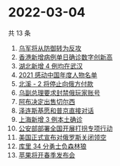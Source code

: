 # 2022-03-04

共 13 条

<!-- BEGIN ZHIHUSEARCH -->
<!-- 最后更新时间 Fri Mar 04 2022 01:12:07 GMT+0800 (China Standard Time) -->
1. [乌军将从防御转为反攻](https://www.zhihu.com/search?q=俄罗斯乌克兰)
1. [香港新增病例单日确诊数字创新高](https://www.zhihu.com/search?q=香港疫情)
1. [湖北新增 4 例均在武汉](https://www.zhihu.com/search?q=湖北疫情)
1. [2021 感动中国年度人物名单](https://www.zhihu.com/search?q=感动中国年度人物)
1. [北溪 - 2 将停止向俄方付款](https://www.zhihu.com/search?q=北溪-2)
1. [乌副总理要求封禁俄玩家账号](https://www.zhihu.com/search?q=游戏账号)
1. [阿布决定出售切尔西](https://www.zhihu.com/search?q=切尔西)
1. [泽连斯基愿和普京直接对话](https://www.zhihu.com/search?q=泽连斯基愿和普京直接对话)
1. [上海新增 3 例本土确诊](https://www.zhihu.com/search?q=上海疫情)
1. [公安部部署全国开展打拐专项行动](https://www.zhihu.com/search?q=打击拐卖妇女儿童)
1. [美国正式宣布对俄罗斯关闭领空](https://www.zhihu.com/search?q=美国对俄罗斯关闭领空)
1. [库里 34 分勇士负森林狼](https://www.zhihu.com/search?q=勇士)
1. [苹果将开春季发布会](https://www.zhihu.com/search?q=苹果春季发布会)
<!-- END ZHIHUSEARCH -->
